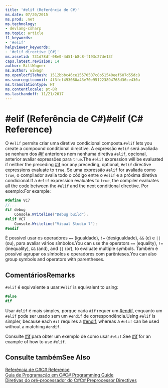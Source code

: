 ```yaml
---
title: '#elif (Referência de C#)'
ms.date: 07/20/2015
ms.prod: .net
ms.technology:
- devlang-csharp
ms.topic: article
f1_keywords:
- '#elif'
helpviewer_keywords:
- '#elif directive [C#]'
ms.assetid: 731d78df-08e0-4d51-b8c8-f193c27de13f
caps.latest.revision: 14
author: BillWagner
ms.author: wiwagn
ms.openlocfilehash: 1512bbbc46ce15570507c8b51540eef607d55dc8
ms.sourcegitcommit: 4f3fef493080a43e70e951223894768d36ce430a
ms.translationtype: HT
ms.contentlocale: pt-BR
ms.lasthandoff: 11/21/2017
---
```

# <a name="elif-c-reference"></a><span data-ttu-id="4604f-102">#elif (Referência de C#)</span><span class="sxs-lookup"><span data-stu-id="4604f-102">#elif (C# Reference)</span></span>
<span data-ttu-id="4604f-103">O `#elif` permite criar uma diretiva condicional composta.</span><span class="sxs-lookup"><span data-stu-id="4604f-103">`#elif` lets you create a compound conditional directive.</span></span> <span data-ttu-id="4604f-104">A expressão `#elif` será avaliada se nenhum dos [#if](../../../csharp/language-reference/preprocessor-directives/preprocessor-if.md) anteriores nem nenhuma diretiva `#elif`, opcional, anterior avaliar expressões para `true`.</span><span class="sxs-lookup"><span data-stu-id="4604f-104">The `#elif` expression will be evaluated if neither the preceding [#if](../../../csharp/language-reference/preprocessor-directives/preprocessor-if.md) nor any preceding, optional, `#elif` directive expressions evaluate to `true`.</span></span> <span data-ttu-id="4604f-105">Se uma expressão `#elif` for avaliada como `true`, o compilador avalia todo o código entre o `#elif` e a próxima diretiva condicional.</span><span class="sxs-lookup"><span data-stu-id="4604f-105">If a `#elif` expression evaluates to `true`, the compiler evaluates all the code between the `#elif` and the next conditional directive.</span></span> <span data-ttu-id="4604f-106">Por exemplo:</span><span class="sxs-lookup"><span data-stu-id="4604f-106">For example:</span></span>  
  
```csharp
#define VC7  
//...  
#if debug  
    Console.Writeline("Debug build");  
#elif VC7  
    Console.Writeline("Visual Studio 7");  
#endif  
```  
  
 <span data-ttu-id="4604f-107">É possível usar os operadores `==` (igualdade), `!=` (desigualdade), `&&` (e) e `||` (ou), para avaliar vários símbolos.</span><span class="sxs-lookup"><span data-stu-id="4604f-107">You can use the operators `==` (equality), `!=` (inequality), `&&` (and), and `||` (or), to evaluate multiple symbols.</span></span> <span data-ttu-id="4604f-108">Também é possível agrupar os símbolos e operadores com parênteses.</span><span class="sxs-lookup"><span data-stu-id="4604f-108">You can also group symbols and operators with parentheses.</span></span>  
  
## <a name="remarks"></a><span data-ttu-id="4604f-109">Comentários</span><span class="sxs-lookup"><span data-stu-id="4604f-109">Remarks</span></span>  
 <span data-ttu-id="4604f-110">`#elif` é equivalente a usar:</span><span class="sxs-lookup"><span data-stu-id="4604f-110">`#elif` is equivalent to using:</span></span>  
  
```csharp
#else  
#if  
```  
  
 <span data-ttu-id="4604f-111">Usar `#elif` é mais simples, porque cada `#if` requer um [#endif](../../../csharp/language-reference/preprocessor-directives/preprocessor-endif.md), enquanto um `#elif` pode ser usado sem um `#endif` de correspondência.</span><span class="sxs-lookup"><span data-stu-id="4604f-111">Using `#elif` is simpler, because each `#if` requires a [#endif](../../../csharp/language-reference/preprocessor-directives/preprocessor-endif.md), whereas a `#elif` can be used without a matching `#endif`.</span></span>  
  
 <span data-ttu-id="4604f-112">Consulte [#if](../../../csharp/language-reference/preprocessor-directives/preprocessor-if.md) para obter um exemplo de como usar `#elif`.</span><span class="sxs-lookup"><span data-stu-id="4604f-112">See [#if](../../../csharp/language-reference/preprocessor-directives/preprocessor-if.md) for an example of how to use `#elif`.</span></span>  
  
## <a name="see-also"></a><span data-ttu-id="4604f-113">Consulte também</span><span class="sxs-lookup"><span data-stu-id="4604f-113">See Also</span></span>  
 [<span data-ttu-id="4604f-114">Referência de C#</span><span class="sxs-lookup"><span data-stu-id="4604f-114">C# Reference</span></span>](../../../csharp/language-reference/index.md)  
 [<span data-ttu-id="4604f-115">Guia de Programação em C#</span><span class="sxs-lookup"><span data-stu-id="4604f-115">C# Programming Guide</span></span>](../../../csharp/programming-guide/index.md)  
 [<span data-ttu-id="4604f-116">Diretivas do pré-processador do C#</span><span class="sxs-lookup"><span data-stu-id="4604f-116">C# Preprocessor Directives</span></span>](../../../csharp/language-reference/preprocessor-directives/index.md)
